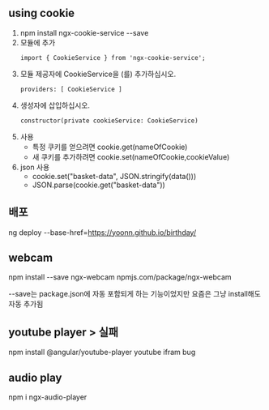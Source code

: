 ## using cookie
1. npm install ngx-cookie-service --save
1. 모듈에 추가
    ```shell script
    import { CookieService } from 'ngx-cookie-service';
    ```
1. 모듈 제공자에 CookieService을 (를) 추가하십시오.  
    ```angularjs
    providers: [ CookieService ]
    ```
1. 생성자에 삽입하십시오.
    ```angularjs
   constructor(private cookieService: CookieService)
    ```
1. 사용
    - 특정 쿠키를 얻으려면 cookie.get(nameOfCookie)
    - 새 쿠키를 추가하려면 cookie.set(nameOfCookie,cookieValue)
1. json 사용
    - cookie.set("basket-data", JSON.stringify(data()))
    - JSON.parse(cookie.get("basket-data"))


## 배포
ng deploy --base-href=https://yoonn.github.io/birthday/

## webcam
npm install --save ngx-webcam
npmjs.com/package/ngx-webcam

--save는 package.json에 자동 포함되게 하는 기능이었지만 요즘은 그냥 install해도 자동 추가됨

## youtube player > 실패
npm install @angular/youtube-player
youtube ifram bug

## audio play
npm i ngx-audio-player
